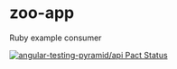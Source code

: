 # zoo-app
Ruby example consumer

[![angular-testing-pyramid/api Pact Status](https://test.pact-dev.dius.com.au/pacts/provider/api/consumer/angular-testing-pyramid/latest/badge.svg)](https://test.pact-dev.dius.com.au)
